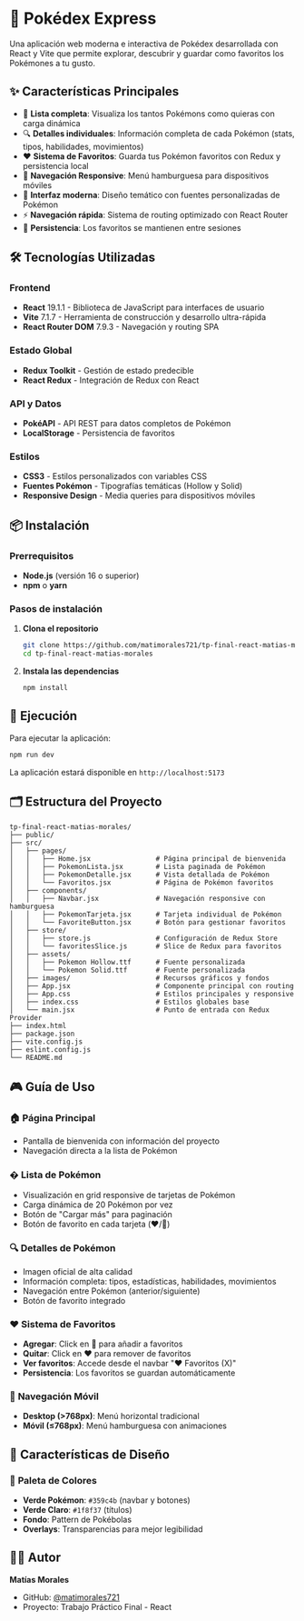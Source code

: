 # 🌟 Pokédex Express

Una aplicación web moderna e interactiva de Pokédex desarrollada con React y Vite que permite explorar, descubrir y guardar como favoritos los Pokémones a tu gusto.

## ✨ Características Principales

- 🎯 **Lista completa**: Visualiza los tantos Pokémons como quieras con carga dinámica
- 🔍 **Detalles individuales**: Información completa de cada Pokémon (stats, tipos, habilidades, movimientos)
- ❤️ **Sistema de Favoritos**: Guarda tus Pokémon favoritos con Redux y persistencia local
- 📱 **Navegación Responsive**: Menú hamburguesa para dispositivos móviles
- 🎨 **Interfaz moderna**: Diseño temático con fuentes personalizadas de Pokémon
- ⚡ **Navegación rápida**: Sistema de routing optimizado con React Router
- 💾 **Persistencia**: Los favoritos se mantienen entre sesiones

## 🛠️ Tecnologías Utilizadas

### Frontend

- **React** 19.1.1 - Biblioteca de JavaScript para interfaces de usuario
- **Vite** 7.1.7 - Herramienta de construcción y desarrollo ultra-rápida
- **React Router DOM** 7.9.3 - Navegación y routing SPA

### Estado Global

- **Redux Toolkit** - Gestión de estado predecible
- **React Redux** - Integración de Redux con React

### API y Datos

- **PokéAPI** - API REST para datos completos de Pokémon
- **LocalStorage** - Persistencia de favoritos

### Estilos

- **CSS3** - Estilos personalizados con variables CSS
- **Fuentes Pokémon** - Tipografías temáticas (Hollow y Solid)
- **Responsive Design** - Media queries para dispositivos móviles

## 📦 Instalación

### Prerrequisitos

- **Node.js** (versión 16 o superior)
- **npm** o **yarn**

### Pasos de instalación

1. **Clona el repositorio**

   ```bash
   git clone https://github.com/matimorales721/tp-final-react-matias-morales.git
   cd tp-final-react-matias-morales
   ```

2. **Instala las dependencias**
   ```bash
   npm install
   ```

## 🚀 Ejecución

Para ejecutar la aplicación:

```bash
npm run dev
```

La aplicación estará disponible en `http://localhost:5173`

## 🗂️ Estructura del Proyecto

```
tp-final-react-matias-morales/
├── public/
├── src/
│   ├── pages/
│   │   ├── Home.jsx                # Página principal de bienvenida
│   │   ├── PokemonLista.jsx        # Lista paginada de Pokémon
│   │   ├── PokemonDetalle.jsx      # Vista detallada de Pokémon
│   │   └── Favoritos.jsx           # Página de Pokémon favoritos
│   ├── components/
│   │   ├── Navbar.jsx              # Navegación responsive con hamburguesa
│   │   ├── PokemonTarjeta.jsx      # Tarjeta individual de Pokémon
│   │   └── FavoriteButton.jsx      # Botón para gestionar favoritos
│   ├── store/
│   │   ├── store.js                # Configuración de Redux Store
│   │   └── favoritesSlice.js       # Slice de Redux para favoritos
│   ├── assets/
│   │   ├── Pokemon Hollow.ttf      # Fuente personalizada
│   │   └── Pokemon Solid.ttf       # Fuente personalizada
│   ├── images/                     # Recursos gráficos y fondos
│   ├── App.jsx                     # Componente principal con routing
│   ├── App.css                     # Estilos principales y responsive
│   ├── index.css                   # Estilos globales base
│   └── main.jsx                    # Punto de entrada con Redux Provider
├── index.html
├── package.json
├── vite.config.js
├── eslint.config.js
└── README.md
```

## 🎮 Guía de Uso

### 🏠 **Página Principal**

- Pantalla de bienvenida con información del proyecto
- Navegación directa a la lista de Pokémon

### � **Lista de Pokémon**

- Visualización en grid responsive de tarjetas de Pokémon
- Carga dinámica de 20 Pokémon por vez
- Botón de "Cargar más" para paginación
- Botón de favorito en cada tarjeta (❤️/🤍)

### 🔍 **Detalles de Pokémon**

- Imagen oficial de alta calidad
- Información completa: tipos, estadísticas, habilidades, movimientos
- Navegación entre Pokémon (anterior/siguiente)
- Botón de favorito integrado

### ❤️ **Sistema de Favoritos**

- **Agregar**: Click en 🤍 para añadir a favoritos
- **Quitar**: Click en ❤️ para remover de favoritos
- **Ver favoritos**: Accede desde el navbar "❤️ Favoritos (X)"
- **Persistencia**: Los favoritos se guardan automáticamente

### 📱 **Navegación Móvil**

- **Desktop (>768px)**: Menú horizontal tradicional
- **Móvil (≤768px)**: Menú hamburguesa con animaciones

## 🎨 Características de Diseño

### 🌈 **Paleta de Colores**

- **Verde Pokémon**: `#359c4b` (navbar y botones)
- **Verde Claro**: `#1f8f37` (títulos)
- **Fondo**: Pattern de Pokébolas
- **Overlays**: Transparencias para mejor legibilidad

## 👨‍💻 Autor

**Matías Morales**

- GitHub: [@matimorales721](https://github.com/matimorales721)
- Proyecto: Trabajo Práctico Final - React